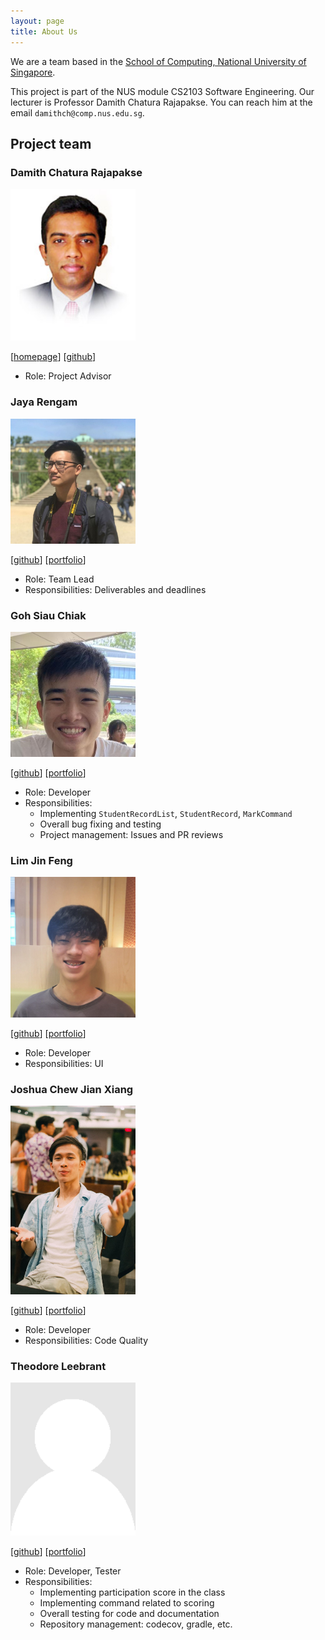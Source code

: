 ```yaml
---
layout: page
title: About Us
---
```


We are a team based in the [School of Computing, National University of Singapore](http://www.comp.nus.edu.sg).

This project is part of the NUS module CS2103 Software Engineering.
Our lecturer is Professor Damith Chatura Rajapakse.
You can reach him at the email `damithch@comp.nus.edu.sg`.

## Project team

### Damith Chatura Rajapakse

<img src="images/damithc.png" width="200px">

[[homepage](http://www.comp.nus.edu.sg/~damithch)]
[[github](https://github.com/damithc)]

* Role: Project Advisor

### Jaya Rengam

<img src="images/jayarengam.png" width="200px">

[[github](http://github.com/jayarengam)]
[[portfolio](team/jayarengam.md)]

* Role: Team Lead
* Responsibilities: Deliverables and deadlines

### Goh Siau Chiak

<img src="images/sc-arecrow.png" width="200px">

[[github](http://github.com/sc-arecrow)]
[[portfolio](team/sc-arecrow.md)]

* Role: Developer
* Responsibilities:
    * Implementing `StudentRecordList`, `StudentRecord`, `MarkCommand`
    * Overall bug fixing and testing
    * Project management: Issues and PR reviews

### Lim Jin Feng

<img src="images/jflim98.png" width="200px">

[[github](http://github.com/jflim98)]
[[portfolio](team/jflim98.md)]

* Role: Developer
* Responsibilities: UI

### Joshua Chew Jian Xiang

<img src="images/josuaaah.png" width="200px">

[[github](http://github.com/josuaaah)]
[[portfolio](team/josuaaah.md)]

* Role: Developer
* Responsibilities: Code Quality

### Theodore Leebrant

<img src="images/theodoreleebrant.png" width="200px">

[[github](http://github.com/theodoreleebrant)]
[[portfolio](team/theodoreleebrant.md)]

* Role: Developer, Tester
* Responsibilities: 
    * Implementing participation score in the class
    * Implementing command related to scoring
    * Overall testing for code and documentation
    * Repository management: codecov, gradle, etc.
